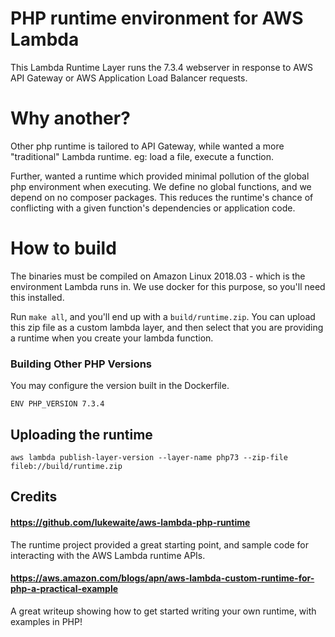 # PHP runtime environment for AWS Lambda
This Lambda Runtime Layer runs the 7.3.4 webserver in response to AWS API Gateway or 
AWS Application Load Balancer requests.

# Why another?
Other php runtime is tailored to API Gateway, while wanted a more "traditional"
Lambda runtime. eg: load a file, execute a function.

Further, wanted a runtime which provided minimal pollution of the global php environment
when executing. We define no global functions, and we depend on no composer packages.
This reduces the runtime's chance of conflicting with a given function's dependencies or
application code.

# How to build
The binaries must be compiled on Amazon Linux 2018.03 - which is the environment Lambda
runs in. We use docker for this purpose, so you'll need this installed.

Run `make all`, and you'll end up with a `build/runtime.zip`. You can upload this zip file
as a custom lambda layer, and then select that you are providing a runtime when you create
your lambda function.

### Building Other PHP Versions
You may configure the version built in the Dockerfile.
```
ENV PHP_VERSION 7.3.4
```

## Uploading the runtime
`aws lambda publish-layer-version --layer-name php73 --zip-file fileb://build/runtime.zip`

## Credits 

#### https://github.com/lukewaite/aws-lambda-php-runtime
The runtime project provided a great starting point, and sample code for
interacting with the AWS Lambda runtime APIs.

#### https://aws.amazon.com/blogs/apn/aws-lambda-custom-runtime-for-php-a-practical-example
A great writeup showing how to get started writing your own runtime, with examples in PHP!